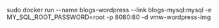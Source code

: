 sudo docker run --name blogs-wordpress --link blogs-mysql:mysql -e MY_SQL_ROOT_PASSWORD=root -p 8080:80 -d vmw-wordpress-img
